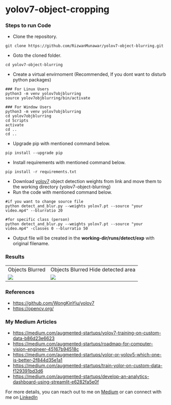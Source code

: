 # yolov7-object-cropping

### Steps to run Code
- Clone the repository.
```
git clone https://github.com/RizwanMunawar/yolov7-object-blurring.git
```
- Goto the cloned folder.
```
cd yolov7-object-blurring
```
- Create a virtual envirnoment (Recommended, If you dont want to disturb python packages)
```
### For Linux Users
python3 -m venv yolov7objblurring
source yolov7objblurring/bin/activate

### For Window Users
python3 -m venv yolov7objblurring
cd yolov7objblurring
cd Scripts
activate
cd ..
cd ..
```
- Upgrade pip with mentioned command below.
```
pip install --upgrade pip
```
- Install requirements with mentioned command below.
```
pip install -r requirements.txt
```
- Download [yolov7](https://github.com/WongKinYiu/yolov7/releases/download/v0.1/yolov7.pt) object detection weights from link and move them to the working directory {yolov7-object-blurring}
- Run the code with mentioned command below.
```
#if you want to change source file
python detect_and_blur.py --weights yolov7.pt --source "your video.mp4" --blurratio 20

#for specific class (person)
python detect_and_blur.py --weights yolov7.pt --source "your video.mp4" -classes 0 --blurratio 50
```
- Output file will be created in the <b>working-dir/runs/detect/exp</b> with original filename.

### Results
<table>
  <tr>
    <td>Objects Blurred</td>
    <td>Objects Blurred Hide detected area</td>
  </tr>
  <tr>
    <td><img src="https://user-images.githubusercontent.com/62513924/185807618-0d82e0ff-12f9-48b0-9c92-68f336acf621.jpg"></td>
     <td><img src="https://user-images.githubusercontent.com/62513924/185807623-ee024f23-a2ae-4560-b570-9d09ea773696.jpg"></td>
  </tr>
 </table>

 ### References
 - https://github.com/WongKinYiu/yolov7
 - https://opencv.org/
 
### My Medium Articles
- https://medium.com/augmented-startups/yolov7-training-on-custom-data-b86d23e6623
- https://medium.com/augmented-startups/roadmap-for-computer-vision-engineer-45167b94518c
- https://medium.com/augmented-startups/yolor-or-yolov5-which-one-is-better-2f844d35e1a1
- https://medium.com/augmented-startups/train-yolor-on-custom-data-f129391bd3d6
- https://medium.com/augmented-startups/develop-an-analytics-dashboard-using-streamlit-e6282fa5e0f

For more details, you can reach out to me on [Medium](https://chr043416.medium.com/) or can connect with me on [LinkedIn](https://www.linkedin.com/in/muhammadrizwanmunawar/)
